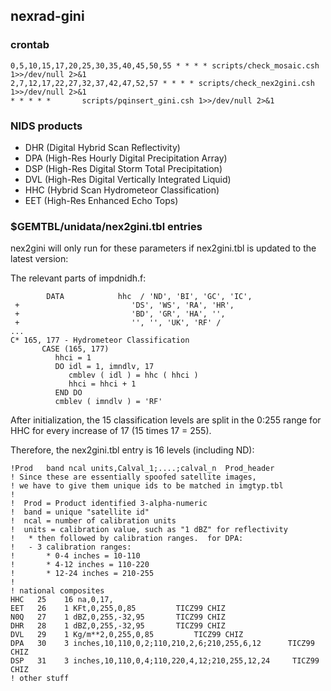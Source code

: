 ## nexrad-gini

### crontab

	0,5,10,15,17,20,25,30,35,40,45,50,55 * * * * scripts/check_mosaic.csh 1>>/dev/null 2>&1
	2,7,12,17,22,27,32,37,42,47,52,57 * * * * scripts/check_nex2gini.csh 1>>/dev/null 2>&1
	* * * * *       scripts/pqinsert_gini.csh 1>>/dev/null 2>&1

### NIDS products

- DHR (Digital Hybrid Scan Reflectivity)
- DPA (High-Res Hourly Digital Precipitation Array)
- DSP (High-Res Digital Storm Total Precipitation)
- DVL (High-Res Digital Vertically Integrated Liquid)
- HHC (Hybrid Scan Hydrometeor Classification)
- EET (High-Res Enhanced Echo Tops)

### $GEMTBL/unidata/nex2gini.tbl entries

nex2gini will only run for these parameters if nex2gini.tbl is updated to the latest version:

The relevant parts of impdnidh.f:

	        DATA            hhc  / 'ND', 'BI', 'GC', 'IC',
     +                         'DS', 'WS', 'RA', 'HR',
     +                         'BD', 'GR', 'HA', '',
     +                         '', '', 'UK', 'RF' /
	...
	C* 165, 177 - Hydrometeor Classification
           CASE (165, 177)
              hhci = 1
              DO idl = 1, imndlv, 17
                 cmblev ( idl ) = hhc ( hhci )
                 hhci = hhci + 1
              END DO
              cmblev ( imndlv ) = 'RF'

After initialization, the 15 classification levels are split in the 0:255 range for HHC for every increase of 17 (15 times 17 = 255).

Therefore, the nex2gini.tbl entry is 16 levels (including ND):

	!Prod	band ncal units,Calval_1;....;calval_n	Prod_header
	! Since these are essentially spoofed satellite images,
	! we have to give them unique ids to be matched in imgtyp.tbl
	!
	!  Prod = Product identified 3-alpha-numeric
	!  band = unique "satellite id"
	!  ncal = number of calibration units
	!  units = calibration value, such as "1 dBZ" for reflectivity
	!	* then followed by calibration ranges.	for DPA:
	!	- 3 calibration ranges:
	!		* 0-4 inches = 10-110
	!		* 4-12 inches = 110-220
	!		* 12-24 inches = 210-255
	!
	! national composites
	HHC	  25    16 na,0,17,
	EET	  26	1 KFt,0,255,0,85	     TICZ99 CHIZ
	N0Q	  27	1 dBZ,0,255,-32,95	     TICZ99 CHIZ
	DHR	  28	1 dBZ,0,255,-32,95	     TICZ99 CHIZ
	DVL	  29	1 Kg/m**2,0,255,0,85	     TICZ99 CHIZ
	DPA	  30	3 inches,10,110,0,2;110,210,2,6;210,255,6,12	  TICZ99 CHIZ
	DSP	  31	3 inches,10,110,0,4;110,220,4,12;210,255,12,24	   TICZ99 CHIZ
	! other stuff

